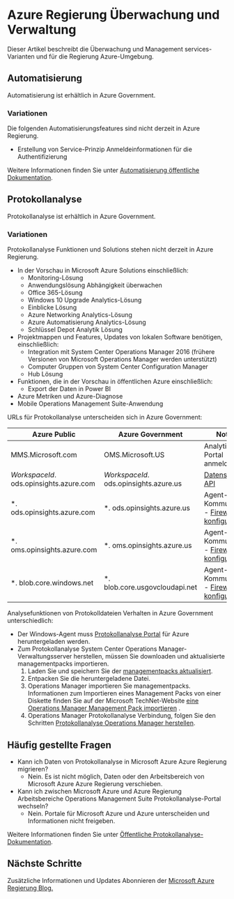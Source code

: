 <properties
    pageTitle="Azure Regierung Dokumentation | Microsoft Azure"
    description="Dies bietet einen Vergleich der Features und Hinweise auf die Anwendungsentwicklung für Azure."
    services="Azure-Government"
    cloud="gov"
    documentationCenter=""
    authors="ryansoc"
    manager="zakramer"
    editor=""/>

<tags
    ms.service="multiple"
    ms.devlang="na"
    ms.topic="article"
    ms.tgt_pltfrm="na"
    ms.workload="azure-government"
    ms.date="10/25/2016"
    ms.author="ryansoc"/>


#  <a name="azure-government-monitoring-and-management"></a>Azure Regierung Überwachung und Verwaltung

Dieser Artikel beschreibt die Überwachung und Management services-Varianten und für die Regierung Azure-Umgebung.

## <a name="automation"></a>Automatisierung

Automatisierung ist erhältlich in Azure Government.

### <a name="variations"></a>Variationen

Die folgenden Automatisierungsfeatures sind nicht derzeit in Azure Regierung.

+ Erstellung von Service-Prinzip Anmeldeinformationen für die Authentifizierung

Weitere Informationen finden Sie unter [Automatisierung öffentliche Dokumentation](../automation/automation-intro.md).

## <a name="log-analytics"></a>Protokollanalyse

Protokollanalyse ist erhältlich in Azure Government.

### <a name="variations"></a>Variationen

Protokollanalyse Funktionen und Solutions stehen nicht derzeit in Azure Regierung.

+ In der Vorschau in Microsoft Azure Solutions einschließlich:
  - Monitoring-Lösung
  - Anwendungslösung Abhängigkeit überwachen
  - Office 365-Lösung
  - Windows 10 Upgrade Analytics-Lösung
  - Einblicke Lösung
  - Azure Networking Analytics-Lösung
  - Azure Automatisierung Analytics-Lösung
  - Schlüssel Depot Analytik Lösung
+ Projektmappen und Features, Updates von lokalen Software benötigen, einschließlich:
  - Integration mit System Center Operations Manager 2016 (frühere Versionen von Microsoft Operations Manager werden unterstützt)
  - Computer Gruppen von System Center Configuration Manager
  - Hub Lösung
+ Funktionen, die in der Vorschau in öffentlichen Azure einschließlich:
  - Export der Daten in Power BI
+ Azure Metriken und Azure-Diagnose
+ Mobile Operations Management Suite-Anwendung

URLs für Protokollanalyse unterscheiden sich in Azure Government:

| Azure Public | Azure Government | Notizen |
|--------------|------------------|-------|
| MMS.Microsoft.com | OMS.Microsoft.US | Analytics-Portal anmelden |
| *WorkspaceId*. ods.opinsights.azure.com | *WorkspaceId*. ods.opinsights.azure.us | [Datensammler API](../log-analytics/log-analytics-data-collector-api.md) 
| \*. ods.opinsights.azure.com | \*. ods.opinsights.azure.us | Agent-Kommunikation - [Firewall konfigurieren](../log-analytics/log-analytics-proxy-firewall.md) |
| \*. oms.opinsights.azure.com | \*. oms.opinsights.azure.us | Agent-Kommunikation - [Firewall konfigurieren](../log-analytics/log-analytics-proxy-firewall.md) |
| \*. blob.core.windows.net | \*. blob.core.usgovcloudapi.net | Agent-Kommunikation - [Firewall konfigurieren](../log-analytics/log-analytics-proxy-firewall.md) |


Analysefunktionen von Protokolldateien Verhalten in Azure Government unterschiedlich:

+ Der Windows-Agent muss [Protokollanalyse Portal](https://oms.microsoft.us) für Azure heruntergeladen werden.
+ Zum Protokollanalyse System Center Operations Manager-Verwaltungsserver herstellen, müssen Sie downloaden und aktualisierte managementpacks importieren.
  1. Laden Sie und speichern Sie der [managementpacks aktualisiert](http://go.microsoft.com/fwlink/?LinkId=828749).
  2. Entpacken Sie die heruntergeladene Datei.
  3. Operations Manager importieren Sie managementpacks. Informationen zum Importieren eines Management Packs von einer Diskette finden Sie auf der Microsoft TechNet-Website [eine Operations Manager Management Pack importieren](http://technet.microsoft.com/library/hh212691.aspx) .
  4. Operations Manager Protokollanalyse Verbindung, folgen Sie den Schritten [Protokollanalyse Operations Manager herstellen](../log-analytics/log-analytics-om-agents.md).


## <a name="frequently-asked-questions"></a>Häufig gestellte Fragen

+ Kann ich Daten von Protokollanalyse in Microsoft Azure Azure Regierung migrieren?
  - Nein. Es ist nicht möglich, Daten oder den Arbeitsbereich von Microsoft Azure Azure Regierung verschieben.
+ Kann ich zwischen Microsoft Azure und Azure Regierung Arbeitsbereiche Operations Management Suite Protokollanalyse-Portal wechseln?
  - Nein. Portale für Microsoft Azure und Azure unterscheiden und Informationen nicht freigeben.

Weitere Informationen finden Sie unter [Öffentliche Protokollanalyse-Dokumentation](../log-analytics/log-analytics-overview.md).

## <a name="next-steps"></a>Nächste Schritte

Zusätzliche Informationen und Updates Abonnieren der <a href="https://blogs.msdn.microsoft.com/azuregov/">Microsoft Azure Regierung Blog.</a>
